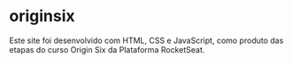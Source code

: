 # originsix

Este site foi desenvolvido com HTML, CSS e JavaScript, como produto das etapas do curso Origin Six da Plataforma RocketSeat.

